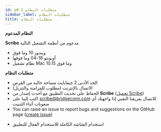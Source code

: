 ```yaml
---
id: p0-2 متطلبات النظام
sidebar_label: متطلبات النظام
title: متطلبات النظام
---
```


**النظام المدعوم**

**Scribe** مدعوم من أنظمة التشغيل التالية

- ويندوز 10 وما فوق
- أوبونتو 18-04 وما فوقها
- نظام تشغيل Mac 10.15 وما فوق

**متطلبات النظام**

- الحد الأدنى 2 جيغابايت مساحة خالية من القرص
- الاتصال بالإنترنت (مطلوب للمزامنة والتنزيل)
- الحفاظ على تحديث التطبيق مع أحدث إصدار من **Scribe** ([تحميل Scribe](https://github.com/bible-technology/scribe-scripture-editor/releases))
- اكتب إلينا على scribe@bridgeconn.com للاتصال بفريقنا التقني إذا واجهتك أي صعوبات أثناء التثبيت
- You can raise an issue to report bugs and suggestions on the GitHub page ([create issue](https://github.com/bible-technology/scribe-scripture-editor/issues))
<!-- - To ensure your system supports the target language, download the needed **font** on your device.  -->
- استخدام الشاشة الكاملة للاستخدام الفعال للتطبيق